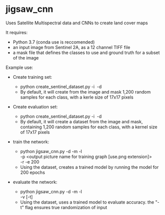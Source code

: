 # jigsaw_cnn
Uses Satellite Multispectral data and CNNs to create land cover maps 

It requires:
- Python 3.7 (conda use is reccomended)
- an input image from Sentinel 2A, as a 12 channel TIFF file
- a mask file that defines the classes to use and ground truth for a subset of the image

Example use:
- Create training set:
  - python create_sentinel_dataset.py -i <image path> -d <training dataset directory name>
  - By default, it will create from the image and mask 1,200 random samples for each class, with a kerle size of 17x17 pixels

- Create evaluation set:
  - python create_sentinel_dataset.py -i <image path> -d <evaluation dataset directory name>
  - By default, it will create a dataset from the image and mask, containing 1,200 random samples for each class, with a kernel size of 17x17 pixels

- train the network:
  - python jigsaw_cnn.py -d <training dataset directory name> -m <trained model name> -l <traned model labels filename> \
                          -p <output picture name for training graph [use.png extension]> \
                          -r -e 200
  - Using the dataset, creates a trained model by running the model for 200 epochs

- evaluate the network:
  - python jigsaw_cnn.py -d <evaluation dataset directory name> -m <trained model name> -l <traned model labels filename> \
                          -v [-t]
  - Using the dataset, uses a trained model to evaluate accuracy. the "-t" flag ensures true randomization of input

